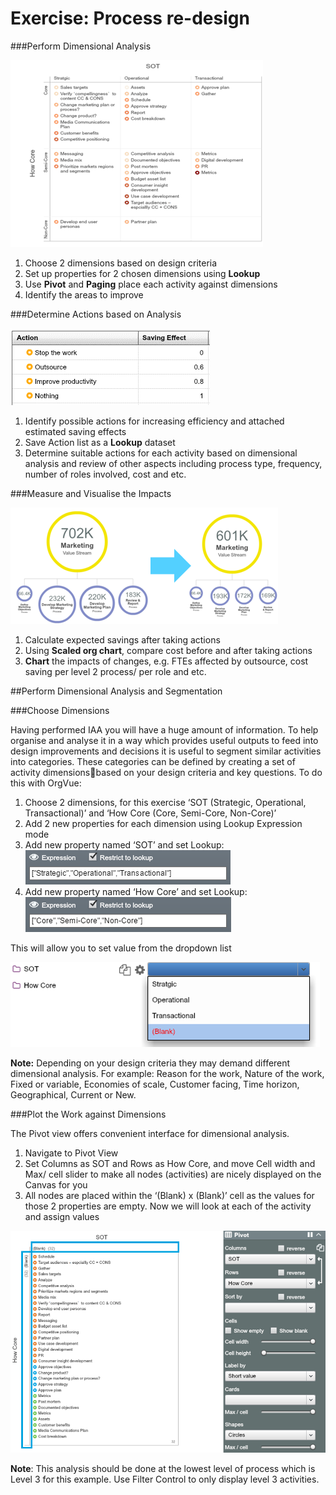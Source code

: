 # Exercise: Process re-design
###Perform Dimensional Analysis

![](5A-013.dimensionalanalysis.png)

1. Choose 2 dimensions based on design criteria
2. Set up properties for 2 chosen dimensions using **Lookup**
3. Use **Pivot** and **Paging** place each activity against dimensions
4. Identify the areas to improve

###Determine Actions based on Analysis

![](5A-014.determineaction.png)

1. Identify possible actions for increasing efficiency and attached estimated saving effects
2. Save Action list as a **Lookup** dataset
3. Determine suitable actions for each activity based on dimensional analysis and review of other aspects including process type, frequency, number of roles involved, cost and etc.

###Measure and Visualise the Impacts

![](5A-015.measureimpacts.png)

1. Calculate expected savings after taking actions
2. Using **Scaled org chart**, compare cost before and after taking actions
3. **Chart** the impacts of changes, e.g. FTEs affected by outsource, cost saving per level 2 process/ per role and etc.

##Perform Dimensional Analysis and Segmentation 

###Choose Dimensions

Having performed IAA you will have a huge amount of information. To help organise and analyse it in a way which provides useful outputs to feed into design improvements and decisions it is useful to segment similar activities into categories. These categories can be defined by creating a set of activity dimensionsbased on your design criteria and key questions. To do this with OrgVue:

1. Choose 2 dimensions, for this exercise ‘SOT (Strategic, Operational, Transactional)’ and ‘How Core (Core, Semi-Core, Non-Core)’
2. Add 2 new properties for each dimension using Lookup Expression mode
  3. Add new property named ‘SOT’ and set Lookup:
  ![](5A-016.sot.png)
  4. Add new property named ‘How Core’ and set Lookup:
  ![](5A-017.howcore.png)


This will allow you to set value from the dropdown list

![](5A-018.dropdown.png)

**Note:** Depending on your design criteria they may demand different dimensional analysis. For example: Reason for the work, Nature of the work, Fixed or variable, Economies of scale, Customer facing, Time horizon, Geographical, Current or New.

###Plot the Work against Dimensions

The Pivot view offers convenient interface for dimensional analysis. 

1. Navigate to Pivot View
2. Set Columns as SOT and Rows as How Core, and move Cell width and Max/ cell slider to make all nodes (activities) are nicely displayed on the Canvas for you
3. All nodes are placed within the ‘(Blank) x (Blank)’ cell as the values for those 2 properties are empty. Now we will look at each of the activity and assign values

![](5A-019.workvsdimensions.png)

**Note**: This analysis should be done at the lowest level of process which is Level 3 for this example. Use Filter Control to only display level 3 activities. 
  







